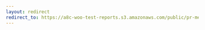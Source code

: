 ```yaml
---
layout: redirect
redirect_to: https://a8c-woo-test-reports.s3.amazonaws.com/public/pr-merge/40031/e2e/index.html
---
```

